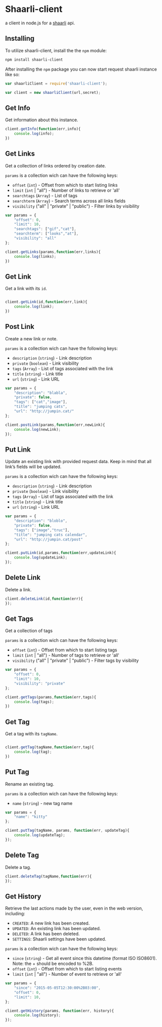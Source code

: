 # Shaarli-client

a client in node.js for a [shaarli](https://github.com/shaarli/Shaarli) api.

## Installing

To utilize shaarli-client, install the the `npm` module:

```bash
npm install shaarli-client
```

After installing the `npm` package you can now start request shaarli instance like so:

```js
var shaarliClient = require('shaarli-client');

var client = new shaarliClient(url,secret);
```

## Get Info

Get information about this instance.

```js
client.getInfo(function(err,info){
	console.log(info);
})
```

## Get Links 

Get a collection of links ordered by creation date.
	
`params` is a collection wich can have the following keys:
	
- `offset` (`int`) - Offset from which to start listing links
- `limit` (`int` | "all") - Number of links to retrieve or 'all'
- `searchtags` (`Array`) - List of tags
- `searchterm` (`Array`) - Search terms across all links fields
- `visibility` ("all" | "private" | "public") - Filter links by visibility

```js 
var params = {
	"offset": 0,
	"limit": 10,
	"searchtags": ["gif","cat"],
	"searchterm": ["looks","at"],
	"visibility": "all"
};

client.getLinks(params,function(err,links){
	console.log(links);
})
```

## Get Link

Get a link with its `id`.
	

```js 

client.getLink(id,function(err,link){
	console.log(link);
})
```

## Post Link

Create a new link or note.

`params` is a collection wich can have the following keys:

- `description` (`string`) - Link description
- `private` (`boolean`) - Link visibility
- `tags` (`Array`) - List of tags associated with the link
- `title` (`string`) - Link title
- `url` (`string`) - Link URL

```js
var params = {
	"description": "blabla",
	"private": false,
	"tags": ["cat","image"],
	"title": "jumping cats",
	"url": "http://jumpin.cat/"
};

client.postLink(params,function(err,newLink){
	console.log(newLink);
});
```

## Put Link

Update an existing link with provided request data. Keep in mind that all link’s fields will be updated.

`params` is a collection wich can have the following keys:

- `description` (`string`) - Link description
- `private` (`boolean`) - Link visibility
- `tags` (`Array`) - List of tags associated with the link
- `title` (`string`) - Link title
- `url` (`string`) - Link URL

```js
var params = {
	"description": "bloblo",
	"private": false,
	"tags": ["image","truc"],
	"title": "jumping cats calendar",
	"url": "http://jumpin.cat/post"
};

client.putLink(id,params,function(err,updateLink){
	console.log(updateLink);
});
```

## Delete Link

Delete a link.
	
```js 
client.deleteLink(id,function(err){
});
```

## Get Tags 

Get a collection of tags
	
`params` is a collection wich can have the following keys:
	
- `offset` (`int`) - Offset from which to start listing tags
- `limit` (`int` | "all") - Number of tags to retrieve or 'all'
- `visibility` ("all" | "private" | "public") - Filter tags by visibility

```js 
var params = {
	"offset": 0,
	"limit": 10,
	"visibility": "private"
};

client.getTags(params,function(err,tags){
	console.log(tags);
})
```

## Get Tag

Get a tag with its `tagName`.
	

```js 

client.getTag(tagName,function(err,tag){
	console.log(tag);
})
```

## Put Tag

Rename an existing tag.

`params` is a collection wich can have the following keys:

- `name` (`string`) - new tag name

```js
var params = {
	"name": "kitty"
};

client.putTag(tagName, params, function(err, updateTag){
	console.log(updateTag);
});
```

## Delete Tag

Delete a tag.
	
```js 
client.deleteTag(tagName,function(err){
});
```

## Get History

Retrieve the last actions made by the user, even in the web version, including:

- `CREATED`: A new link has been created.
- `UPDATED`: An existing link has been updated.
- `DELETED`: A link has been deleted.
- `SETTINGS`: Shaarli settings have been updated.

`params` is a collection wich can have the following keys:

- `since` (`string`) - Get all event since this datetime (format ISO ISO8601). Note: the + should be encoded to %2B.
- `offset` (`int`) - Offset from which to start listing events
- `limit` (`int` | "all") - Number of event to retrieve or 'all'


```js
var params = {
    "since": "2015-05-05T12:30:00%2B03:00",
	"offset": 0,
	"limit": 10,
};

client.getHistory(params, function(err, history){
	console.log(history);
});
```
